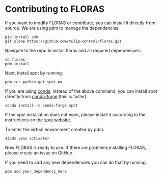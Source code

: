 # Contributing to FLORAS

If you want to modify FLORAS or contribute, you can install it directly from source. We are using pdm to manage the dependencies.
```
pip install pdm
git clone https://github.com/tulip-control/floras.git
```
Navigate to the repo to install floras and all required dependencies:
```
cd floras
pdm install
```
Next, install spot by running:
```
pdm run python get_spot.py
```
If you are using [conda](https://conda.org/), instead of the above command, you can install spot directly from [conda-forge](https://conda-forge.org/) (this is faster):
```
conda install -c conda-forge spot
```
If the spot installation does not work, please install it according to the instructions on the [spot website](https://spot.lre.epita.fr/install.html).

To enter the virtual environment created by pdm:
```
$(pdm venv activate)
```
Now FLORAS is ready to use. If there are problems installing FLORAS, please create an issue on GitHub.

If you need to add any new dependencies you can do that by running:
```
pdm add your_dependency_here
```
